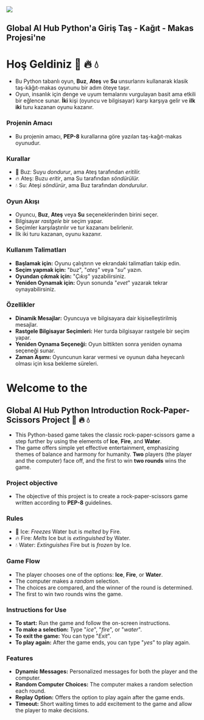 <img src="https://raw.githubusercontent.com/nepatiess/Tas_Kagit_Makas_ZEYNEP_KOZ/main/resim_.PNG">

## Global AI Hub Python'a Giriş Taş - Kağıt - Makas Projesi'ne 
# Hoş Geldiniz 🧊 🔥 💧
- Bu Python tabanlı oyun, **Buz**, **Ateş** ve **Su** unsurlarını kullanarak klasik taş-kâğıt-makas oyununu bir adım öteye taşır.
- Oyun, insanlık için denge ve uyum temalarını vurgulayan basit ama etkili bir eğlence sunar. **İki** kişi (oyuncu ve bilgisayar) karşı karşıya gelir ve **ilk iki** turu kazanan oyunu kazanır.

### Projenin Amacı
- Bu projenin amacı, **PEP-8** kurallarına göre yazılan taş-kağıt-makas oyunudur.

### Kurallar
- 🧊 Buz: Suyu *dondurur*, ama Ateş tarafından *eritilir.*
- 🔥 Ateş: Buzu *eritir*, ama Su tarafından *söndürülür.*
- 💧 Su: Ateşi *söndürür*, ama Buz tarafından *dondurulur*.

### Oyun Akışı
- Oyuncu, **Buz**, **Ateş** veya **Su** seçeneklerinden birini seçer.
- Bilgisayar *rastgele* bir seçim yapar.
- Seçimler karşılaştırılır ve tur kazananı belirlenir.
- İlk iki turu kazanan, oyunu kazanır.

### Kullanım Talimatları
- **Başlamak için:** Oyunu çalıştırın ve ekrandaki talimatları takip edin.
- **Seçim yapmak için:** "*buz*", "*ateş*" veya "*su*" yazın.
- **Oyundan çıkmak için:** "*Çıkış*" yazabilirsiniz.
- **Yeniden Oynamak için:** Oyun sonunda "*evet*" yazarak tekrar oynayabilirsiniz.

### Özellikler
- **Dinamik Mesajlar:** Oyuncuya ve bilgisayara dair kişiselleştirilmiş mesajlar.
- **Rastgele Bilgisayar Seçimleri:** Her turda bilgisayar rastgele bir seçim yapar.
- **Yeniden Oynama Seçeneği:** Oyun bittikten sonra yeniden oynama seçeneği sunar.
- **Zaman Aşımı:** Oyuncunun karar vermesi ve oyunun daha heyecanlı olması için kısa bekleme süreleri.

# Welcome to the
## Global AI Hub Python Introduction Rock-Paper-Scissors Project 🧊 🔥 💧
- This Python-based game takes the classic rock-paper-scissors game a step further by using the elements of **Ice**, **Fire**, and **Water**.
- The game offers simple yet effective entertainment, emphasizing themes of balance and harmony for humanity. **Two** players (the player and the computer) face off, and the first to win **two rounds** wins the game.

### Project objective
- The objective of this project is to create a rock-paper-scissors game written according to **PEP-8** guidelines.

### Rules
- 🧊 Ice: *Freezes* Water but is *melted* by Fire.
- 🔥 Fire: *Melts* Ice but is *extinguished* by Water.
- 💧 Water: *Extinguishes* Fire but is *frozen* by Ice.

### Game Flow
- The player chooses one of the options: **Ice**, **Fire**, or **Water**.
- The computer makes a *random* selection.
- The choices are compared, and the winner of the round is determined.
- The first to win two rounds wins the game.

### Instructions for Use
- **To start:** Run the game and follow the on-screen instructions.
- **To make a selection:** Type "*ice*", "*fire*", or "*water*".
- **To exit the game:** You can type "*Exit*".
- **To play again:** After the game ends, you can type "*yes*" to play again.

### Features
- **Dynamic Messages:** Personalized messages for both the player and the computer.
- **Random Computer Choices:** The computer makes a random selection each round.
- **Replay Option:** Offers the option to play again after the game ends.
- **Timeout:** Short waiting times to add excitement to the game and allow the player to make decisions.
